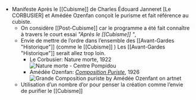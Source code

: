 - Manifeste Après le [[Cubisme]] de Charles Édouard Janneret [Le CORBUSIER] et Amédée Ozenfan conçoit le purisme et fait référence au cubiste.
	- On considère [[Post-Cubisme]] car le programme a été fait connaître à travers le court essai *"Après le [[Cubisme]] "*,
	- Envie de mettre de l’ordre dans l’ensemble des [[Avant-Gardes "Historique"]] (comme le [[Cubisme]] ) Les [[Avant-Gardes "Historique"]] serait allez trop loin.
		- Le Corbusier: Nature morte, 1922 ![Nature morte - Centre Pompidou](https://www.centrepompidou.fr/media/picture/0a/63/0a6315a7b966f361f6f798fe1e47b45c/thumb_large.jpg)
		- Amédée Ozenfan: [*Composition Puriste*](https://www.artnet.com/artists/am%C3%A9d%C3%A9e-ozenfant/grande-composition-puriste-a-dduojn_xUpWXmM4Hlg6gtA2), 1926 ![Grande Composition puriste by Amédée Ozenfant on artnet](https://www.artnet.com/WebServices/images/ll497735llgEqTCfDrCWBHBAD/am%C3%A9d%C3%A9e-ozenfant-grande-composition-puriste.jpg)
	- Utilisation d’un nombre d’or pour penser la création comme l’envie de purifier le [[Cubisme]]